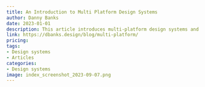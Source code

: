 ```yaml
---
title: An Introduction to Multi Platform Design Systems
author: Danny Banks
date: 2023-01-01
description: This article introduces multi-platform design systems and discusses their benefits, challenges, and strategies for creating them.
link: https://dbanks.design/blog/multi-platform/
pricing: 
tags: 
- Design systems
- Articles
categories: 
- Design systems 
image: index_screenshot_2023-09-07.png
---
```

